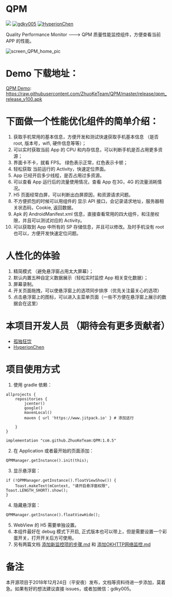 # QPM

[![](https://www.jitpack.io/v/ZhuoKeTeam/QPM.svg)](https://www.jitpack.io/#ZhuoKeTeam/QPM)   [![gdky005](https://img.shields.io/badge/%E4%BD%9C%E8%80%85-gdky005-orange.svg)](http://www.gdky005.com)   [![HyperionChen](https://img.shields.io/badge/%E4%BD%9C%E8%80%85-HyperionChen-orange.svg)](https://www.jianshu.com/u/4730943c8fd0)

Quality Performance Monitor ---> QPM
质量性能监控组件，方便查看当前 APP 的性能。

![screen_QPM_home_pic](https://raw.githubusercontent.com/ZhuoKeTeam/QPM/master/pic/screen_QPM_home_pic_s.png)

# Demo 下载地址：
[QPM Demo](https://raw.githubusercontent.com/ZhuoKeTeam/QPM/master/release/qpm_release_v100.apk
): https://raw.githubusercontent.com/ZhuoKeTeam/QPM/master/release/qpm_release_v100.apk


# 下面做一个性能优化组件的简单介绍：
1. 获取手机常用的基本信息，方便开发和测试快速获取手机基本信息 （是否 root, 版本号，wifi, 硬件信息等等）；
2. 可以实时获取当前 App 的 CPU 和内存信息，可以判断手机是否占用更多资源；
3. 界面卡不卡，就看 FPS。 绿色表示正常，红色表示卡顿；
4. 轻松获取 当前运行的 Activity，快速定位界面。
5. App 已经开启多少线程，是否占用过多资源。
6. 可以查看 App 运行后的流量使用情况，查看 App 在3G，4G 的流量消耗情况。
7. H5 页面经常白屏，可以判断出白屏原因，和资源请求问题。
8. 不方便抓包的时候可以用组件的  显示 API 接口，会记录请求地址，服务器相关状态码，Cookie, 返回数据。
9. Apk 的 AndroidManifest.xml 信息，直接查看常用的四大组件，和注册权限，并且可以测试对应的 Activity。
10. 可以获取到 App 中所有的 SP 存储信息，并且可以修改。及时手机没有 root 也可以，方便开发快速定位问题。

# 人性化的体验
1. 精简模式 （避免悬浮窗占用太大屏幕）；
2. 默认内置五种自定义数据展示（轻松实时监控 App 相关变化数据）；
3. 屏幕录制。
4. 开关页面拖拽，可以使悬浮窗上的选项同步排序（优先关注最关心的选项）
5. 点击悬浮窗上的图标，可以进入主菜单页面（一些不方便在悬浮窗上展示的数据会在这里）

# 本项目开发人员 （期待会有更多贡献者）

- [孤独狂饮](https://www.gdky005.com)
- [HyperionChen](https://www.jianshu.com/u/4730943c8fd0)

# 项目使用方式

1. 使用 gradle 依赖：
```
allprojects {
    repositories {
        jcenter()
        google()
        mavenLocal()
        maven { url 'https://www.jitpack.io' } # 添加这行

    }
}
```


```
implementation "com.github.ZhuoKeTeam:QPM:1.0.5"
```
2. 在 Application 或者最开始的页面添加：
```
QPMManager.getInstance().init(this);
```
3. 显示悬浮窗：
```
if (!QPMManager.getInstance().floatViewShow()) {
    Toast.makeText(mContext, "请开启悬浮窗权限", Toast.LENGTH_SHORT).show();
}
```
4. 隐藏悬浮窗：
```
QPMManager.getInstance().floatViewHide();
```

5. WebView 的 H5 需要单独设置。
6. 本组件最好在 debug 模式下开启, 正式版本也可以带上，但是需要设置一个彩蛋开关，打开开关后方可使用。
7. 另有两篇文档 [添加新监控项的步骤.md](https://github.com/ZhuoKeTeam/QPM/blob/master/添加新监控项的步骤.md) 和 [添加OKHTTP网络监控.md](https://github.com/ZhuoKeTeam/QPM/blob/master/添加OKHTTP网络监控.md)

# 备注
本开源项目于2018年12月24日（平安夜）发布，文档等资料待进一步添加，莫着急。如果有好的想法建议直接 issues，或者加微信：gdky005。